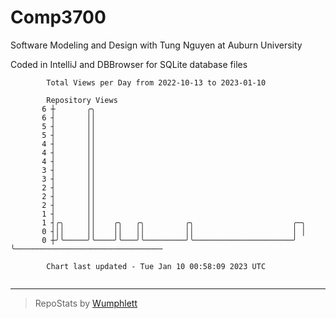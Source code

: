 # Comp3700

Software Modeling and Design with Tung Nguyen at Auburn University

Coded in IntelliJ and DBBrowser for SQLite database files

```
        Total Views per Day from 2022-10-13 to 2023-01-10

        Repository Views
       6 ┼       ╭╮
       6 ┤       ││
       5 ┤       ││
       5 ┤       ││
       4 ┤       ││
       4 ┤       ││
       4 ┤       ││
       3 ┤       ││
       3 ┤       ││
       2 ┤       ││
       2 ┤       ││
       2 ┤       ││
       1 ┤       ││
       1 ┤╭╮     ││    ╭╮   ╭╮         ╭╮                      ╭─╮
       0 ┤││     ││    ││   ││         ││                      │ │
       0 ┼╯╰─────╯╰────╯╰───╯╰─────────╯╰──────────────────────╯ ╰─────────────────────────────────

        Chart last updated - Tue Jan 10 00:58:09 2023 UTC
        
```

---

> RepoStats by [Wumphlett](https://github.com/Wumphlett)
